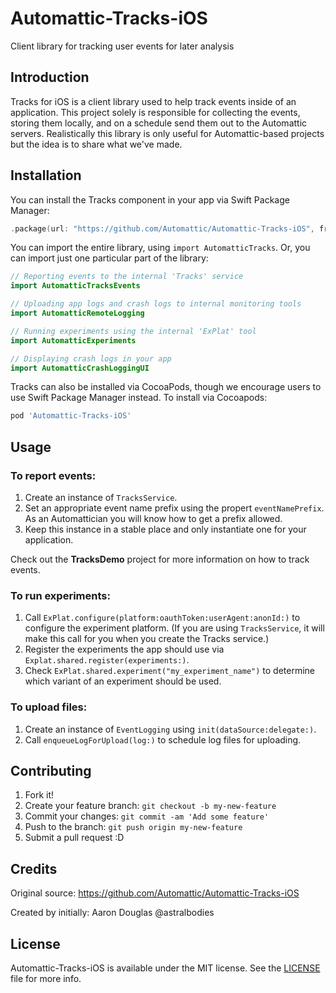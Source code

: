 # Automattic-Tracks-iOS
Client library for tracking user events for later analysis

## Introduction

Tracks for iOS is a client library used to help track events inside of an application. This project solely is responsible for collecting the events, storing them locally, and on a schedule send them out to the Automattic servers. Realistically this library is only useful for Automattic-based projects but the idea is to share what we've made.

## Installation


You can install the Tracks component in your app via Swift Package Manager:

```swift
.package(url: "https://github.com/Automattic/Automattic-Tracks-iOS", from: "0.10.0")
```

You can import the entire library, using `import AutomatticTracks`. Or, you can import just one particular part of the library:

```swift
// Reporting events to the internal 'Tracks' service
import AutomatticTracksEvents

// Uploading app logs and crash logs to internal monitoring tools
import AutomatticRemoteLogging

// Running experiments using the internal 'ExPlat' tool
import AutomatticExperiments

// Displaying crash logs in your app
import AutomatticCrashLoggingUI
```

Tracks can also be installed via CocoaPods, though we encourage users to use Swift Package Manager instead. To install via Cocoapods:

```ruby
pod 'Automattic-Tracks-iOS'
```

## Usage

### To report events:

1. Create an instance of `TracksService`.
2. Set an appropriate event name prefix using the propert `eventNamePrefix`. As an Automattician you will know how to get a prefix allowed.
3. Keep this instance in a stable place and only instantiate one for your application.

Check out the **TracksDemo** project for more information on how to track events.

### To run experiments:

1. Call `ExPlat.configure(platform:oauthToken:userAgent:anonId:)` to configure the experiment platform. (If you are using `TracksService`, it will make this call for you when you create the Tracks service.)
2. Register the experiments the app should use via `Explat.shared.register(experiments:)`.
3. Check `ExPlat.shared.experiment("my_experiment_name")` to determine which variant of an experiment should be used.

### To upload files:

1. Create an instance of `EventLogging` using `init(dataSource:delegate:)`.
2. Call `enqueueLogForUpload(log:)` to schedule log files for uploading.



## Contributing

1. Fork it!
2. Create your feature branch: `git checkout -b my-new-feature`
3. Commit your changes: `git commit -am 'Add some feature'`
4. Push to the branch: `git push origin my-new-feature`
5. Submit a pull request :D

## Credits

Original source: https://github.com/Automattic/Automattic-Tracks-iOS

Created by initially: Aaron Douglas @astralbodies

## License

Automattic-Tracks-iOS is available under the MIT license. See the [LICENSE](https://raw.githubusercontent.com/Automattic/Automattic-Tracks-iOS/develop/LICENSE) file for more info.
